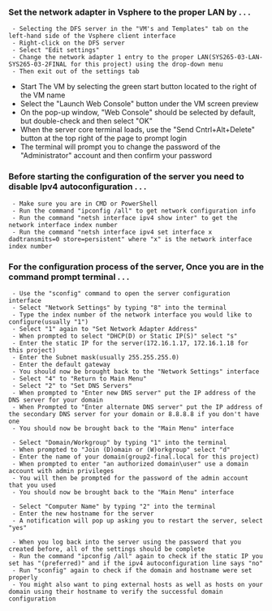 ### Set the network adapter in Vsphere to the proper LAN by . . .
     - Selecting the DFS server in the "VM's and Templates" tab on the left-hand side of the Vsphere client interface
     - Right-click on the DFS server
     - Select "Edit settings"
     - Change the network adapter 1 entry to the proper LAN(SYS265-03-LAN-SYS265-03-2FINAL for this project) using the drop-down menu
     - Then exit out of the settings tab

- Start The VM by selecting the green start button located to the right of the VM name
- Select the "Launch Web Console" button under the VM screen preview
- On the pop-up window, "Web Console" should be selected by default, but double-check and then select "OK"
- When the server core terminal loads, use the "Send Cntrl+Alt+Delete" button at the top right of the page to prompt login
- The terminal will prompt you to change the password of the "Administrator" account and then confirm your password

### Before starting the configuration of the server you need to disable Ipv4 autoconfiguration . . .
     - Make sure you are in CMD or PowerShell
     - Run the command "ipconfig /all" to get network configuration info
     - Run the command "netsh interface ipv4 show inter" to get the network interface index number
     - Run the command "netsh interface ipv4 set interface x dadtransmits=0 store=persistent" where "x" is the network interface index number

### For the configuration process of the server, Once you are in the command prompt terminal . . .
     - Use the "sconfig" command to open the server configuration interface
     - Select "Network Settings" by typing "8" into the terminal
     - Type the index number of the network interface you would like to configure(usually "1")
     - Select "1" again to "Set Network Adapter Address"
     - When prompted to select "DHCP(D) or Static IP(S)" select "s"
     - Enter the static IP for the server(172.16.1.17, 172.16.1.18 for this project)
     - Enter the Subnet mask(usually 255.255.255.0)
     - Enter the default gateway
     - You should now be brought back to the "Network Settings" interface
     - Select "4" to "Return to Main Menu"
     - Select "2" to "Set DNS Servers"
     - When prompted to "Enter new DNS server" put the IP address of the DNS server for your domain
     - When Prompted to "Enter alternate DNS server" put the IP address of the secondary DNS server for your domain or 8.8.8.8 if you don't have one
     - You should now be brought back to the "Main Menu" interface

     - Select "Domain/Workgroup" by typing "1" into the terminal
     - When prompted to "Join (D)omain or (W)orkgroup" select "d"
     - Enter the name of your domain(group2-final.local for this project)
     - When prompted to enter "an authorized domain\user" use a domain account with admin privileges
     - You will then be prompted for the password of the admin account that you used
     - You should now be brought back to the "Main Menu" interface

     - Select "Computer Name" by typing "2" into the terminal
     - Enter the new hostname for the server
     - A notification will pop up asking you to restart the server, select "yes"

     - When you log back into the server using the password that you created before, all of the settings should be complete
     - Run the command "ipconfig /all" again to check if the static IP you set has "(preferred)" and if the ipv4 autoconfiguration line says "no"
     - Run "sconfig" again to check if the domain and hostname were set properly
     - You might also want to ping external hosts as well as hosts on your domain using their hostname to verify the successful domain configuration